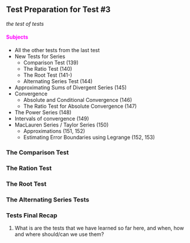 ## Test Preparation for Test #3

_the test of tests_

#### <font color="magenta"> Subjects </font>

- All the other tests from the last test
- New Tests for Series
  - Comparison Test (139)
  - The Ratio Test (140)
  - The Root Test (141-)
  - Alternating Series Test (144)
- Approximating Sums of Divergent Series (145)
- Convergence
  - Absolute and Conditional Convergence (146)
  - The Ratio Test for Absolute Convergence (147)
- The Power Series (148)
- Intervals of convergence (149)
- MacLauren Series / Taylor Series (150)
  - Approximations (151, 152)
  - Estimating Error Boundaries using Legrange (152, 153)

### The Comparison Test

### The Ration Test

### The Root Test

### The Alternating Series Tests

### Tests Final Recap

1. What is are the tests that we have learned so far here, and when, how and where should/can we use them?
